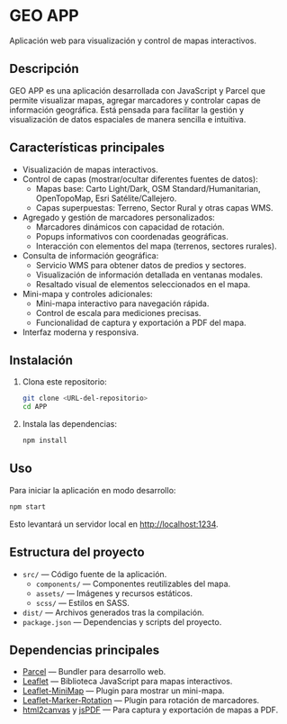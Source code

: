 # GEO APP

Aplicación web para visualización y control de mapas interactivos.

## Descripción

GEO APP es una aplicación desarrollada con JavaScript y Parcel que permite visualizar mapas, agregar marcadores y controlar capas de información geográfica. Está pensada para facilitar la gestión y visualización de datos espaciales de manera sencilla e intuitiva.

## Características principales

-    Visualización de mapas interactivos.
-    Control de capas (mostrar/ocultar diferentes fuentes de datos):
     -    Mapas base: Carto Light/Dark, OSM Standard/Humanitarian, OpenTopoMap, Esri Satélite/Callejero.
     -    Capas superpuestas: Terreno, Sector Rural y otras capas WMS.
-    Agregado y gestión de marcadores personalizados:
     -    Marcadores dinámicos con capacidad de rotación.
     -    Popups informativos con coordenadas geográficas.
     -    Interacción con elementos del mapa (terrenos, sectores rurales).
-    Consulta de información geográfica:
     -    Servicio WMS para obtener datos de predios y sectores.
     -    Visualización de información detallada en ventanas modales.
     -    Resaltado visual de elementos seleccionados en el mapa.
-    Mini-mapa y controles adicionales:
     -    Mini-mapa interactivo para navegación rápida.
     -    Control de escala para mediciones precisas.
     -    Funcionalidad de captura y exportación a PDF del mapa.
-    Interfaz moderna y responsiva.

## Instalación

1. Clona este repositorio:

     ```bash
     git clone <URL-del-repositorio>
     cd APP
     ```

2. Instala las dependencias:
     ```bash
     npm install
     ```

## Uso

Para iniciar la aplicación en modo desarrollo:

```bash
npm start
```

Esto levantará un servidor local en [http://localhost:1234](http://localhost:1234).

## Estructura del proyecto

-    `src/` — Código fuente de la aplicación.
     -    `components/` — Componentes reutilizables del mapa.
     -    `assets/` — Imágenes y recursos estáticos.
     -    `scss/` — Estilos en SASS.
-    `dist/` — Archivos generados tras la compilación.
-    `package.json` — Dependencias y scripts del proyecto.

## Dependencias principales

-    [Parcel](https://parceljs.org/) — Bundler para desarrollo web.
-    [Leaflet](https://leafletjs.com/) — Biblioteca JavaScript para mapas interactivos.
-    [Leaflet-MiniMap](https://github.com/Norkart/Leaflet-MiniMap) — Plugin para mostrar un mini-mapa.
-    [Leaflet-Marker-Rotation](https://github.com/bbecquet/Leaflet.RotatedMarker) — Plugin para rotación de marcadores.
-    [html2canvas](https://html2canvas.hertzen.com/) y [jsPDF](https://github.com/parallax/jsPDF) — Para captura y exportación de mapas a PDF.
